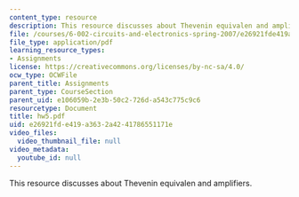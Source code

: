 ```yaml
---
content_type: resource
description: This resource discusses about Thevenin equivalen and amplifiers.
file: /courses/6-002-circuits-and-electronics-spring-2007/e26921fde419a3632a4241786551171e_hw5.pdf
file_type: application/pdf
learning_resource_types:
- Assignments
license: https://creativecommons.org/licenses/by-nc-sa/4.0/
ocw_type: OCWFile
parent_title: Assignments
parent_type: CourseSection
parent_uid: e106059b-2e3b-50c2-726d-a543c775c9c6
resourcetype: Document
title: hw5.pdf
uid: e26921fd-e419-a363-2a42-41786551171e
video_files:
  video_thumbnail_file: null
video_metadata:
  youtube_id: null
---
```

This resource discusses about Thevenin equivalen and amplifiers.